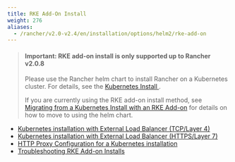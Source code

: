 ```yaml
---
title: RKE Add-On Install
weight: 276
aliases:
  - /rancher/v2.0-v2.4/en/installation/options/helm2/rke-add-on
---
```


> #### **Important: RKE add-on install is only supported up to Rancher v2.0.8**
>
>Please use the Rancher helm chart to install Rancher on a Kubernetes cluster. For details, see the [Kubernetes Install ](./installation/options/helm2.md).
>
>If you are currently using the RKE add-on install method, see [Migrating from a Kubernetes Install with an RKE Add-on](./upgrades/upgrades/migrating-from-rke-add-on.md) for details on how to move to using the helm chart.


* [Kubernetes installation with External Load Balancer (TCP/Layer 4)](./installation/options/helm2/rke-add-on/layer-4-lb)
* [Kubernetes installation with External Load Balancer (HTTPS/Layer 7)](./installation/options/helm2/rke-add-on/layer-7-lb)
* [HTTP Proxy Configuration for a Kubernetes installation](./installation/options/helm2/rke-add-on/proxy.md)
* [Troubleshooting RKE Add-on Installs](./installation/options/helm2/rke-add-on/troubleshooting.md)
